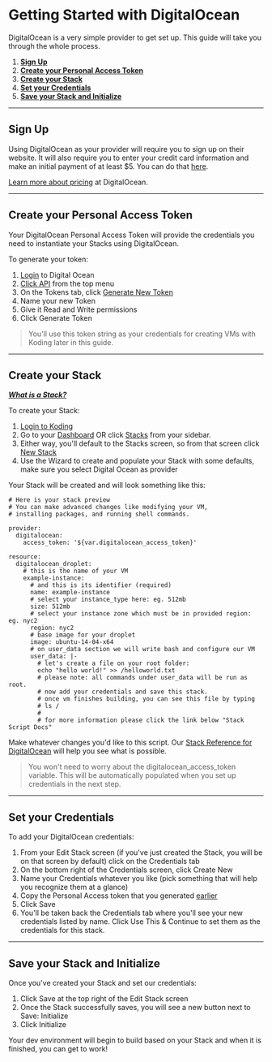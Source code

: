# Getting Started with DigitalOcean

DigitalOcean is a very simple provider to get set up. This guide will take you through the whole process.

1. **[Sign Up](#sign-up)**
2. **[Create your Personal Access Token](#create-pat)**
3. **[Create your Stack](#create-stack)**
4. **[Set your Credentials](#set-creds)**
5. **[Save your Stack and Initialize](#save-init)**

***

## Sign Up <a name="sign-up"></a>

Using DigitalOcean as your provider will require you to sign up on their website. It will also require you to enter your credit card information and make an initial payment of at least $5. You can do that [here](https://cloud.digitalocean.com/registrations/new). 

[Learn more about pricing](https://www.digitalocean.com/pricing/) at DigitalOcean.

***

## Create your Personal Access Token <a name="create-pat"></a>

Your DigitalOcean Personal Access Token will provide the credentials you need to instantiate your Stacks using DigitalOcean. 

To generate your token:

1. [Login](https://cloud.digitalocean.com/login) to Digital Ocean
2. [Click API](https://cloud.digitalocean.com/settings/api/tokens) from the top menu
3. On the Tokens tab, click [Generate New Token](https://cloud.digitalocean.com/settings/api/tokens/new)
4. Name your new Token
5. Give it Read and Write permissions
6. Click Generate Token

> You'll use this token string as your credentials for creating VMs with Koding later in this guide. 

***

## Create your Stack <a name="create-stack"></a>

***[What is a Stack?](/docs/what-is-a-stack)***

To create your Stack:

1. [Login to Koding](https://koding.com/Teams/Select)
2. Go to your [Dashboard](https://relepic.koding.com/Home) OR click [Stacks](https://relepic.koding.com/Home/Stacks) from your sidebar.
3. Either way, you'll default to the Stacks screen, so from that screen click [New Stack](https://relepic.koding.com/Stack-Editor/New)
4. Use the Wizard to create and  populate your Stack with some defaults, make sure you select Digital Ocean as provider

Your Stack will be created and will look something like this:

```
# Here is your stack preview
# You can make advanced changes like modifying your VM,
# installing packages, and running shell commands.

provider:
  digitalocean:
    access_token: '${var.digitalocean_access_token}'

resource:
  digitalocean_droplet:
    # this is the name of your VM
    example-instance:
      # and this is its identifier (required)
      name: example-instance
      # select your instance_type here: eg. 512mb
      size: 512mb
      # select your instance zone which must be in provided region: eg. nyc2
      region: nyc2
      # base image for your droplet
      image: ubuntu-14-04-x64
      # on user_data section we will write bash and configure our VM
      user_data: |-
        # let's create a file on your root folder:
        echo "hello world!" >> /helloworld.txt
        # please note: all commands under user_data will be run as root.
        # now add your credentials and save this stack.
        # once vm finishes building, you can see this file by typing
        # ls /
        #
        # for more information please click the link below "Stack Script Docs"
```
Make whatever changes you'd like to this script. Our [Stack Reference for DigitalOcean](/terraform/providers/do/) will help you see what is possible.

> You won't need to worry about the digitalocean_access_token variable. This will be automatically populated when you set up credentials in the next step. 

***

## Set your Credentials <a name="set-creds"></a>

To add your DigitalOcean credentials:

1. From your Edit Stack screen (if you've just created the Stack, you will be on that screen by default) click on the Credentials tab
2. On the bottom right of the Credentials screen, click Create New
3. Name your Credentials whatever you like (pick something that will help you recognize them at a glance)
4. Copy the Personal Access token that you generated [earlier](#create-pat)
5. Click Save
6. You'll be taken back the Credentials tab where you'll see your new credentials listed by name. Click Use This & Continue to set them as the credentials for this stack. 

***

## Save your Stack and Initialize <a name="save-init"></a>

Once you've created your Stack and set our credentials:

1. Click Save at the top right of the Edit Stack screen
2. Once the Stack successfully saves, you will see a new button next to Save: Initialize
3. Click Initialize

Your dev environment will begin to build based on your Stack and when it is finished, you can get to work!


